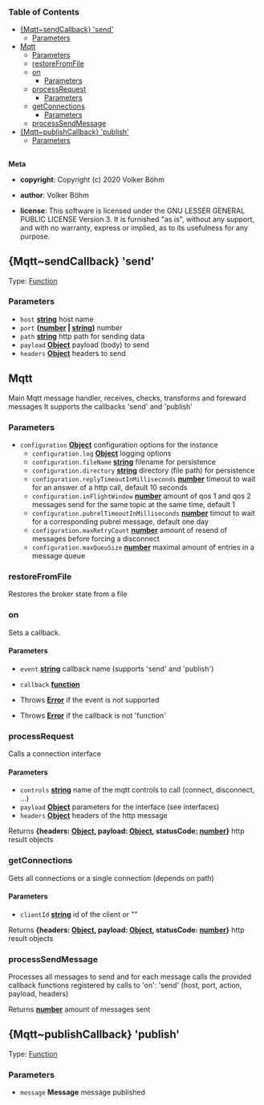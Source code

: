 <!-- Generated by documentation.js. Update this documentation by updating the source code. -->

### Table of Contents

-   [{Mqtt~sendCallback} 'send'][1]
    -   [Parameters][2]
-   [Mqtt][3]
    -   [Parameters][4]
    -   [restoreFromFile][5]
    -   [on][6]
        -   [Parameters][7]
    -   [processRequest][8]
        -   [Parameters][9]
    -   [getConnections][10]
        -   [Parameters][11]
    -   [processSendMessage][12]
-   [{Mqtt~publishCallback} 'publish'][13]
    -   [Parameters][14]

## 

**Meta**

-   **copyright**: Copyright (c) 2020 Volker Böhm

-   **author**: Volker Böhm
-   **license**: This software is licensed under the GNU LESSER GENERAL PUBLIC LICENSE Version 3. It is furnished
    "as is", without any support, and with no warranty, express or implied, as to its usefulness for
    any purpose.

## {Mqtt~sendCallback} 'send'

Type: [Function][15]

### Parameters

-   `host` **[string][16]** host name
-   `port` **([number][17] \| [string][16])** number
-   `path` **[string][16]** http path for sending data
-   `payload` **[Object][18]** payload (body) to send
-   `headers` **[Object][18]** headers to send

## Mqtt

Main Mqtt message handler, receives, checks, transforms and foreward messages
It supports the callbacks 'send' and 'publish'

### Parameters

-   `configuration` **[Object][18]** configuration options for the instance
    -   `configuration.log` **[Object][18]** logging options
    -   `configuration.fileName` **[string][16]** filename for persistence
    -   `configuration.directory` **[string][16]** directory (file path) for persistence
    -   `configuration.replyTimeoutInMilliseconds` **[number][17]** timeout to wait for an answer
        of a http call, default 10 seconds
    -   `configuration.inFlightWindow` **[number][17]** amount of qos 1 and qos 2 messages
        send for the same topic at the same time, default 1
    -   `configuration.pubrelTimeoutInMilliseconds` **[number][17]** timout to wait for a
        corresponding pubrel message, default one day
    -   `configuration.maxRetryCount` **[number][17]** amount of resend of messages
        before forcing a disconnect
    -   `configuration.maxQueuSize` **[number][17]** maximal amount of entries in a message queue

### restoreFromFile

Restores the broker state from a file

### on

Sets a callback.

#### Parameters

-   `event` **[string][16]** callback name (supports 'send' and 'publish')
-   `callback` **[function][15]** 


-   Throws **[Error][19]** if the event is not supported
-   Throws **[Error][19]** if the callback is not 'function'

### processRequest

Calls a connection interface

#### Parameters

-   `controls` **[string][16]** name of the mqtt controls to call (connect, disconnect, ...)
-   `payload` **[Object][18]** parameters for the interface (see interfaces)
-   `headers` **[Object][18]** headers of the http message

Returns **{headers: [Object][18], payload: [Object][18], statusCode: [number][17]}** http result objects

### getConnections

Gets all connections or a single connection (depends on path)

#### Parameters

-   `clientId` **[string][16]** id of the client or ""

Returns **{headers: [Object][18], payload: [Object][18], statusCode: [number][17]}** http result objects

### processSendMessage

Processes all messages to send and for each message calls the provided callback functions registered by calls to 'on':
'send' (host, port, action, payload, headers)

Returns **[number][17]** amount of messages sent

## {Mqtt~publishCallback} 'publish'

Type: [Function][15]

### Parameters

-   `message` **Message** message published

[1]: #mqttsendcallback-send

[2]: #parameters

[3]: #mqtt

[4]: #parameters-1

[5]: #restorefromfile

[6]: #on

[7]: #parameters-2

[8]: #processrequest

[9]: #parameters-3

[10]: #getconnections

[11]: #parameters-4

[12]: #processsendmessage

[13]: #mqttpublishcallback-publish

[14]: #parameters-5

[15]: https://developer.mozilla.org/docs/Web/JavaScript/Reference/Statements/function

[16]: https://developer.mozilla.org/docs/Web/JavaScript/Reference/Global_Objects/String

[17]: https://developer.mozilla.org/docs/Web/JavaScript/Reference/Global_Objects/Number

[18]: https://developer.mozilla.org/docs/Web/JavaScript/Reference/Global_Objects/Object

[19]: https://developer.mozilla.org/docs/Web/JavaScript/Reference/Global_Objects/Error

